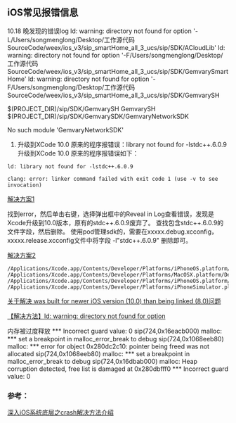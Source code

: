 ##  iOS常见报错信息

10.18 晚发现的错误log
ld: warning: directory not found for option '-L/Users/songmenglong/Desktop/工作源代码SourceCode/weex/ios_v3/sip_smartHome_all_3_ucs/sip/SDK/ACloudLib'
ld: warning: directory not found for option '-F/Users/songmenglong/Desktop/工作源代码SourceCode/weex/ios_v3/sip_smartHome_all_3_ucs/sip/SDK/GemvarySmartHome'
ld: warning: directory not found for option '-F/Users/songmenglong/Desktop/工作源代码SourceCode/weex/ios_v3/sip_smartHome_all_3_ucs/sip/SDK/GemvarySH

$(PROJECT_DIR)/sip/SDK/GemvarySH
GemvarySH
$(PROJECT_DIR)/sip/SDK/GemvarySDK/GemvaryNetworkSDK

No such module 'GemvaryNetworkSDK'





1. 升级到XCode 10.0 原来的程序报错误：library not found for -lstdc++.6.0.9
升级到XCode 10.0 原来的程序报错误如下：
```
ld: library not found for -lstdc++.6.0.9

clang: error: linker command failed with exit code 1 (use -v to see invocation)
```
[解决方案1](https://blog.csdn.net/u011452278/article/details/82783921)

找到error，然后单击右键，选择弹出框中的Reveal in Log查看错误，发现是Xcode升级到10.0版本，原有的stdc++.6.0.9废弃了。
查找包含stdc++.6.0.9的文件字段，然后删除。
使用pod管理sdk的，需要在xxxxx.debug.xcconfig，xxxxx.release.xcconfig文件中将字段  -l"stdc++.6.0.9"  删除即可。

[解决方案2](https://www.jianshu.com/p/3afd5e8cdbf8)

```
/Applications/Xcode.app/Contents/Developer/Platforms/iPhoneOS.platform/Developer/Library/CoreSimulator/Profiles/Runtimes/iOS.simruntime/Contents/Resources/RuntimeRoot/usr/lib/
/Applications/Xcode.app/Contents/Developer/Platforms/MacOSX.platform/Developer/SDKs/MacOSX.sdk/usr/lib/
/Applications/Xcode.app/Contents/Developer/Platforms/iPhoneOS.platform/Developer/SDKs/iPhoneOS.sdk/usr/lib/
/Applications/Xcode.app/Contents/Developer/Platforms/iPhoneSimulator.platform/Developer/SDKs/iPhoneSimulator.sdk/usr/lib/
```



[关于解决 was built for newer iOS version (10.0) than being linked (8.0)问题](https://www.jianshu.com/p/43d8900c2673)

[【解决方法】ld: warning: directory not found for option](https://blog.csdn.net/zhyl8157121/article/details/48844573)



内存被过度释放
*** Incorrect guard value: 0
sip(724,0x16eacb000) malloc: *** set a breakpoint in malloc_error_break to debug
sip(724,0x1068eeb80) malloc: *** error for object 0x280dc2c10: pointer being freed was not allocated
sip(724,0x1068eeb80) malloc: *** set a breakpoint in malloc_error_break to debug
sip(724,0x16dbab000) malloc: Heap corruption detected, free list is damaged at 0x280dbfff0
*** Incorrect guard value: 0


### 参考：
[深入iOS系统底层之crash解决方法介绍](https://www.jianshu.com/p/cf0945f9c1f8)

